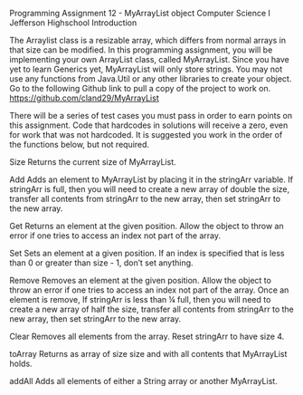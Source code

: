 Programming Assignment 12 - MyArrayList object
Computer Science I
Jefferson Highschool
Introduction

 The Arraylist class is a resizable array, which differs from normal arrays in that size can be modified. In this programming assignment, you will be implementing your own ArrayList class, called MyArrayList.
	Since you have yet to learn Generics yet, MyArrayList will only store strings. You may not use any functions from Java.Util or any other libraries to create your object. Go to the following Github link to pull a copy of the project to work on.
https://github.com/cland29/MyArrayList

There will be a series of test cases you must pass in order to earn points on this assignment. Code that hardcodes in solutions will receive a zero, even for work that was not hardcoded. It is suggested you work in the order of the functions below, but not required.

Size
	Returns the current size of MyArrayList.

Add
	Adds an element to MyArrayList by placing it in the stringArr variable. If stringArr is full, then you will need to create a new array of double the size, transfer all contents from stringArr to the new array, then set stringArr to the new array.

Get
	Returns an element at the given position. Allow the object to throw an error if one tries to access an index not part of the array.

Set
	Sets an element at a given position. If an index is specified that is less than 0 or greater than size - 1, don’t set anything.

Remove
	Removes an element at the given position. Allow the object to throw an error if one tries to access an index not part of the array. 
	Once an element is remove, If stringArr is less than ¼ full, then you will need to create a new array of half the size, transfer all contents from stringArr to the new array, then set stringArr to the new array.

Clear
	Removes all elements from the array. Reset stringArr to have size 4.

toArray
	Returns as array of size size and with all contents that MyArrayList holds.

addAll
	Adds all elements of either a String array or another MyArrayList.
